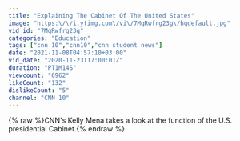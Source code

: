 ```yaml
---
title: "Explaining The Cabinet Of The United States"
image: "https:\/\/i.ytimg.com\/vi\/7MqRwfrg23g\/hqdefault.jpg"
vid_id: "7MqRwfrg23g"
categories: "Education"
tags: ["cnn 10","cnn10","cnn student news"]
date: "2021-11-08T04:57:10+03:00"
vid_date: "2020-11-23T17:00:01Z"
duration: "PT1M14S"
viewcount: "6962"
likeCount: "132"
dislikeCount: "5"
channel: "CNN 10"
---
```

{% raw %}CNN's Kelly Mena takes a look at the function of the U.S. presidential Cabinet.{% endraw %}
